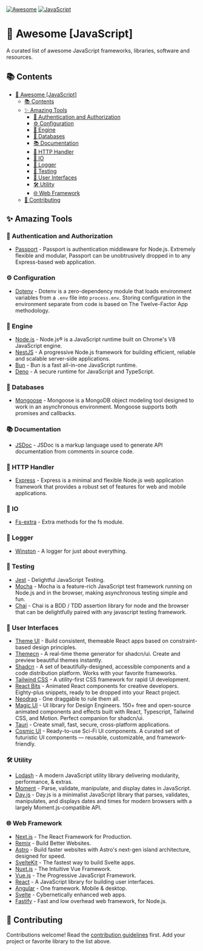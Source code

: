 [![Awesome](https://awesome.re/badge.svg)](https://awesome.re)
[![JavaScript](https://img.shields.io/badge/javascript-%23323330.svg?style=flat&logo=javascript&logoColor=%23F7DF1E)](https://developer.mozilla.org/en-US/docs/Web/JavaScript)

# 🚀 Awesome [JavaScript]

A curated list of awesome JavaScript frameworks, libraries, software and resources.

## 📚 Contents
- [🚀 Awesome \[JavaScript\]](#-awesome-javascript)
  - [📚 Contents](#-contents)
  - [✨ Amazing Tools](#-amazing-tools)
    - [🔐 Authentication and Authorization](#-authentication-and-authorization)
    - [⚙️ Configuration](#️-configuration)
    - [🚀 Engine](#-engine)
    - [💾 Databases](#-databases)
    - [📚 Documentation](#-documentation)
    - [🔌 HTTP Handler](#-http-handler)
    - [📂 IO](#-io)
    - [📝 Logger](#-logger)
    - [🧪 Testing](#-testing)
    - [🎨 User Interfaces](#-user-interfaces)
    - [🛠️ Utility](#️-utility)
    - [🌐 Web Framework](#-web-framework)
  - [🤝 Contributing](#-contributing)

## ✨ Amazing Tools

### 🔐 Authentication and Authorization
- [Passport](http://www.passportjs.org/) - Passport is authentication middleware for Node.js. Extremely flexible and modular, Passport can be unobtrusively dropped in to any Express-based web application.

### ⚙️ Configuration
- [Dotenv](https://github.com/motdotla/dotenv) - Dotenv is a zero-dependency module that loads environment variables from a `.env` file into `process.env`. Storing configuration in the environment separate from code is based on The Twelve-Factor App methodology.

### 🚀 Engine
- [Node.js](https://nodejs.org/en/) - Node.js® is a JavaScript runtime built on Chrome's V8 JavaScript engine.
- [NestJS](https://nestjs.com/) - A progressive Node.js framework for building efficient, reliable and scalable server-side applications.
- [Bun](https://bun.sh/) - Bun is a fast all-in-one JavaScript runtime.
- [Deno](https://deno.land/) - A secure runtime for JavaScript and TypeScript.

### 💾 Databases
- [Mongoose](https://mongoosejs.com/) - Mongoose is a MongoDB object modeling tool designed to work in an asynchronous environment. Mongoose supports both promises and callbacks.

### 📚 Documentation
- [JSDoc](https://jsdoc.app/) - JSDoc is a markup language used to generate API documentation from comments in source code.

### 🔌 HTTP Handler
- [Express](https://expressjs.com/) - Express is a minimal and flexible Node.js web application framework that provides a robust set of features for web and mobile applications.

### 📂 IO
- [Fs-extra](https://github.com/jprichardson/node-fs-extra) - Extra methods for the fs module.

### 📝 Logger
- [Winston](https://github.com/winstonjs/winston) - A logger for just about everything.

### 🧪 Testing
- [Jest](https://jestjs.io/) - Delightful JavaScript Testing.
- [Mocha](https://mochajs.org/) - Mocha is a feature-rich JavaScript test framework running on Node.js and in the browser, making asynchronous testing simple and fun.
- [Chai](https://www.chaijs.com/) - Chai is a BDD / TDD assertion library for node and the browser that can be delightfully paired with any javascript testing framework.

### 🎨 User Interfaces
- [Theme UI](https://theme-ui.com/) - Build consistent, themeable React apps based on constraint-based design principles.
- [Themecn](https://github.com/jordanliu/themecn) - A real-time theme generator for shadcn/ui. Create and preview beautiful themes instantly.
- [Shadcn](https://ui.shadcn.com/) - A set of beautifully-designed, accessible components and a code distribution platform. Works with your favorite frameworks. 
- [Tailwind CSS](https://tailwindcss.com/) - A utility-first CSS framework for rapid UI development.
- [React Bits](https://reactbits.dev/) - Animated React components for creative developers. Eighty-plus snippets, ready to be dropped into your React project.
- [Neodrag](https://next.neodrag.dev/) - One draggable to rule them all. 
- [Magic UI](https://magicui.design/) - UI library for Design Engineers. 150+ free and open-source animated components and effects built with React, Typescript, Tailwind CSS, and Motion. Perfect companion for shadcn/ui.
- [Tauri](https://tauri.app/) - Create small, fast, secure, cross-platform applications.
- [Cosmic UI](https://www.cosmic-ui.com/) - Ready-to-use Sci-Fi UI components. A curated set of futuristic UI components — reusable, customizable, and framework-friendly.


### 🛠️ Utility
- [Lodash](https://lodash.com/) - A modern JavaScript utility library delivering modularity, performance, & extras.
- [Moment](https://momentjs.com/) - Parse, validate, manipulate, and display dates in JavaScript.
- [Day.js](https://day.js.org/) - Day.js is a minimalist JavaScript library that parses, validates, manipulates, and displays dates and times for modern browsers with a largely Moment.js-compatible API.

### 🌐 Web Framework
- [Next.js](https://nextjs.org/) - The React Framework for Production.
- [Remix](https://remix.run/) - Build Better Websites.
- [Astro](https://astro.build/) - Build faster websites with Astro's next-gen island architecture, designed for speed.
- [SvelteKit](https://kit.svelte.dev/) - The fastest way to build Svelte apps.
- [Nuxt.js](https://nuxtjs.org/) - The Intuitive Vue Framework.
- [Vue.js](https://vuejs.org/) - The Progressive JavaScript Framework.
- [React](https://reactjs.org/) - A JavaScript library for building user interfaces.
- [Angular](https://angular.io/) - One framework. Mobile & desktop.
- [Svelte](https://svelte.dev/) - Cybernetically enhanced web apps.
- [Fastify](https://fastify.dev/) - Fast and low overhead web framework, for Node.js.

## 🤝 Contributing
Contributions welcome! Read the [contribution guidelines](../README.md#-contributing) first.
Add your project or favorite library to the list above.